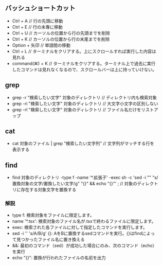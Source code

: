 ## バッシュショートカット
- Ctrl + A // 行の先頭に移動
- Ctrl + E // 行の末專に移動
- Ctrl + U // カーソルの位置から行の先頭までを削除
- Ctrl + K // カーソルの位置から行の末尾までを削除
- Option + 矢印 // 単語間の移動
- Ctrl + L // ターミナルをクリアする。上にスクロールすれば実行した内容は見れる
- command(⌘) + K // ターミナルをクリアする。ターミナル上で過去に実行したコマンドは見れなくなるので、スクロールバーは上に持っていけない。

## grep
- grep -r "検索したい文字" 対象のディレクトリ // ディレクトリ内も検索対象
- grep -ri "検索したい文字" 対象のディレクトリ // 大文字小文字の区別しない
- grep -rl "検索したい文字" 対象のディレクトリ // ファイル名だけをリストアップ

## cat
- cat 対象のファイル | grep "検索したい文字列" // 文字列がマッチする行を表示する

## find
- find 対象のディレクトリ -type f -name '*.拡張子' -exec sh -c 'sed -i "" "s/置換対象の文字/置換したい文字/g" "{}" && echo "{}"' \;  // 対象のディレクトリに存在する対象文字を置換する

### 解説
- type f: 検索対象をファイルに限定します。
- name '*.tsx': 検索対象のファイル名が.tsxで終わるファイルに限定します。
- exec: 検索された各ファイルに対して指定したコマンドを実行します。
- sed -i '' 's/A/B/g' {}: AをBに置換するsedコマンドを実行。{}はfindによって見つかったファイル名に置き換える
- &&: 最初のコマンド（sed）が成功した場合にのみ、次のコマンド（echo）を実行
- echo "{}": 置換が行われたファイルの名前を出力

